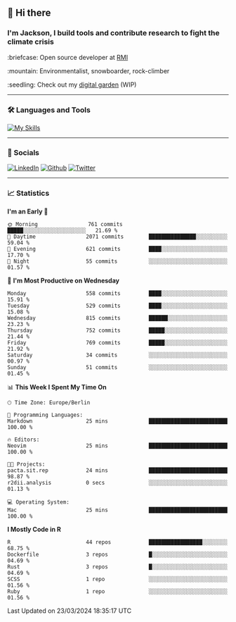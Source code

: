 ## :wave: Hi there
### I'm Jackson, I build tools and contribute research to fight the climate crisis
<p> :briefcase: Open source developer at <a href="https://rmi.org/" alt="RMI">RMI</a></p>
<p> :mountain: Environmentalist, snowboarder, rock-climber</p>
<p> :seedling: Check out my <a href="https://jdhoffa.github.io/" alt="digital garden">digital garden</a> (WIP) </p>

---

### :hammer_and_wrench: Languages and Tools

[![My Skills](https://skillicons.dev/icons?i=r,python,rust,js,html,css,postgresql,neovim,azure,docker,git&perline=6&theme=dark)](https://skillicons.dev)

---

### :iphone: Socials

[![LinkedIn](https://skillicons.dev/icons?i=linkedin&theme=dark)](https://www.linkedin.com/in/jackson-hoffart/) 
[![Github](https://skillicons.dev/icons?i=github&theme=dark)](https://github.com/jdhoffa) 
[![Twitter](https://skillicons.dev/icons?i=twitter&theme=dark)](https://twitter.com/jdhoffart) 

---

### :chart_with_upwards_trend: Statistics

 
<!--START_SECTION:waka-->
**I'm an Early 🐤** 

```text
🌞 Morning                761 commits         █████░░░░░░░░░░░░░░░░░░░░   21.69 % 
🌆 Daytime                2071 commits        ███████████████░░░░░░░░░░   59.04 % 
🌃 Evening                621 commits         ████░░░░░░░░░░░░░░░░░░░░░   17.70 % 
🌙 Night                  55 commits          ░░░░░░░░░░░░░░░░░░░░░░░░░   01.57 % 
```
📅 **I'm Most Productive on Wednesday** 

```text
Monday                   558 commits         ████░░░░░░░░░░░░░░░░░░░░░   15.91 % 
Tuesday                  529 commits         ████░░░░░░░░░░░░░░░░░░░░░   15.08 % 
Wednesday                815 commits         ██████░░░░░░░░░░░░░░░░░░░   23.23 % 
Thursday                 752 commits         █████░░░░░░░░░░░░░░░░░░░░   21.44 % 
Friday                   769 commits         █████░░░░░░░░░░░░░░░░░░░░   21.92 % 
Saturday                 34 commits          ░░░░░░░░░░░░░░░░░░░░░░░░░   00.97 % 
Sunday                   51 commits          ░░░░░░░░░░░░░░░░░░░░░░░░░   01.45 % 
```


📊 **This Week I Spent My Time On** 

```text
🕑︎ Time Zone: Europe/Berlin

💬 Programming Languages: 
Markdown                 25 mins             █████████████████████████   100.00 % 

🔥 Editors: 
Neovim                   25 mins             █████████████████████████   100.00 % 

🐱‍💻 Projects: 
pacta.sit.rep            24 mins             █████████████████████████   98.87 % 
r2dii.analysis           0 secs              ░░░░░░░░░░░░░░░░░░░░░░░░░   01.13 % 

💻 Operating System: 
Mac                      25 mins             █████████████████████████   100.00 % 
```

**I Mostly Code in R** 

```text
R                        44 repos            █████████████████░░░░░░░░   68.75 % 
Dockerfile               3 repos             █░░░░░░░░░░░░░░░░░░░░░░░░   04.69 % 
Rust                     3 repos             █░░░░░░░░░░░░░░░░░░░░░░░░   04.69 % 
SCSS                     1 repo              ░░░░░░░░░░░░░░░░░░░░░░░░░   01.56 % 
Ruby                     1 repo              ░░░░░░░░░░░░░░░░░░░░░░░░░   01.56 % 
```




 Last Updated on 23/03/2024 18:35:17 UTC
<!--END_SECTION:waka-->

